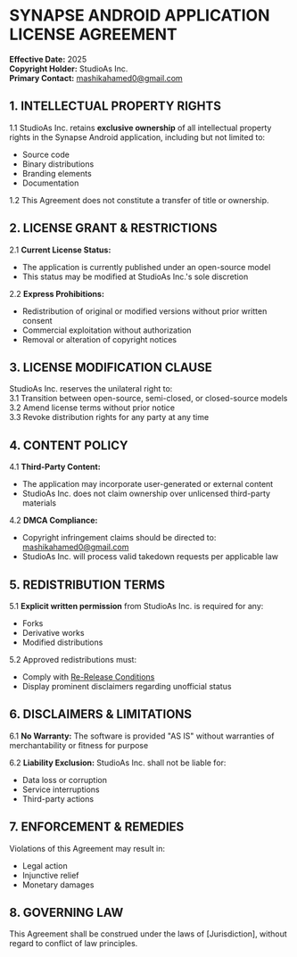 # **SYNAPSE ANDROID APPLICATION LICENSE AGREEMENT**  
**Effective Date:** 2025  
**Copyright Holder:** StudioAs Inc.  
**Primary Contact:** [mashikahamed0@gmail.com](mailto:mashikahamed0@gmail.com)  

## **1. INTELLECTUAL PROPERTY RIGHTS**  
1.1 StudioAs Inc. retains **exclusive ownership** of all intellectual property rights in the Synapse Android application, including but not limited to:  
   - Source code  
   - Binary distributions  
   - Branding elements  
   - Documentation  

1.2 This Agreement does not constitute a transfer of title or ownership.  

## **2. LICENSE GRANT & RESTRICTIONS**  
2.1 **Current License Status:**  
   - The application is currently published under an open-source model  
   - This status may be modified at StudioAs Inc.'s sole discretion  

2.2 **Express Prohibitions:**  
   - Redistribution of original or modified versions without prior written consent  
   - Commercial exploitation without authorization  
   - Removal or alteration of copyright notices  

## **3. LICENSE MODIFICATION CLAUSE**  
StudioAs Inc. reserves the unilateral right to:  
3.1 Transition between open-source, semi-closed, or closed-source models  
3.2 Amend license terms without prior notice  
3.3 Revoke distribution rights for any party at any time  

## **4. CONTENT POLICY**  
4.1 **Third-Party Content:**  
   - The application may incorporate user-generated or external content  
   - StudioAs Inc. does not claim ownership over unlicensed third-party materials  

4.2 **DMCA Compliance:**  
   - Copyright infringement claims should be directed to: [mashikahamed0@gmail.com](mailto:mashikahamed0@gmail.com)  
   - StudioAs Inc. will process valid takedown requests per applicable law  

## **5. REDISTRIBUTION TERMS**  
5.1 **Explicit written permission** from StudioAs Inc. is required for any:  
   - Forks  
   - Derivative works  
   - Modified distributions  

5.2 Approved redistributions must:  
   - Comply with [Re-Release Conditions](https://github.com/StudioAsInc/synapse-android/blob/host/re-release_condition.md)  
   - Display prominent disclaimers regarding unofficial status  

## **6. DISCLAIMERS & LIMITATIONS**  
6.1 **No Warranty:** The software is provided "AS IS" without warranties of merchantability or fitness for purpose  

6.2 **Liability Exclusion:** StudioAs Inc. shall not be liable for:  
   - Data loss or corruption  
   - Service interruptions  
   - Third-party actions  

## **7. ENFORCEMENT & REMEDIES**  
Violations of this Agreement may result in:  
   - Legal action  
   - Injunctive relief  
   - Monetary damages  

## **8. GOVERNING LAW**  
This Agreement shall be construed under the laws of [Jurisdiction], without regard to conflict of law principles.